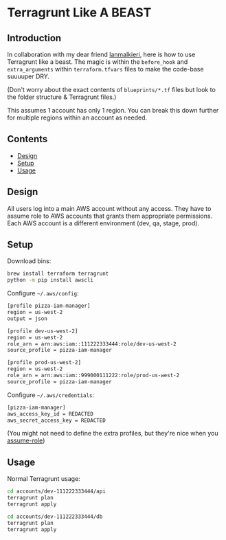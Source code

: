 # Terragrunt Like A BEAST

## Introduction

In collaboration with my dear friend [lanmalkieri](https://github.com/lanmalkieri), here is how to use Terragrunt like a beast. The magic is within the `before_hook` and `extra_arguments` within `terraform.tfvars` files to make the code-base suuuuper DRY.

(Don't worry about the exact contents of `blueprints/*.tf` files but look to the folder structure & Terragrunt files.)

This assumes 1 account has only 1 region. You can break this down further for multiple regions within an account as needed.

## Contents

- [Design](#design)
- [Setup](#setup)
- [Usage](#usage)

## Design

All users log into a main AWS account without any access. They have to assume role to AWS accounts that grants them appropriate permissions. Each AWS account is a different environment (dev, qa, stage, prod).

## Setup

Download bins:

```bash
brew install terraform terragrunt
python -m pip install awscli
```

Configure `~/.aws/config`:

```bash
[profile pizza-iam-manager]
region = us-west-2
output = json

[profile dev-us-west-2]
region = us-west-2
role_arn = arn:aws:iam::111222333444:role/dev-us-west-2
source_profile = pizza-iam-manager

[profile prod-us-west-2]
region = us-west-2
role_arn = arn:aws:iam::999000111222:role/prod-us-west-2
source_profile = pizza-iam-manager
```

Configure `~/.aws/credentials`:

```bash
[pizza-iam-manager]
aws_access_key_id = REDACTED
aws_secret_access_key = REDACTED
```

(You might not need to define the extra profiles, but they're nice when you [assume-role](https://github.com/remind101/assume-role))

## Usage

Normal Terragrunt usage:

```bash
cd accounts/dev-111222333444/api
terragrunt plan
terragrunt apply

cd accounts/dev-111222333444/db
terragrunt plan
terragrunt apply
```
